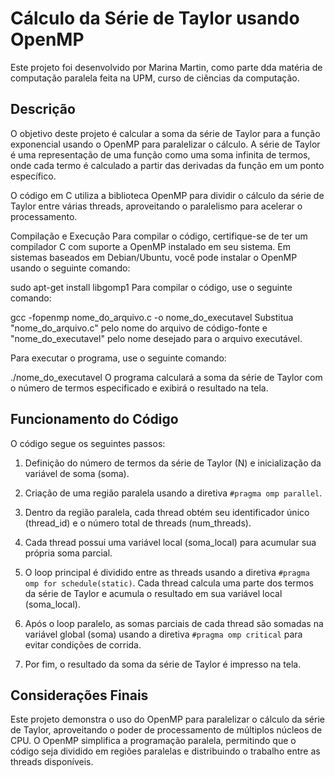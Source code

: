 # Cálculo da Série de Taylor usando OpenMP

Este projeto foi desenvolvido por Marina Martin, como parte dda matéria de computação paralela feita na UPM, curso de ciências da computação.

## Descrição

O objetivo deste projeto é calcular a soma da série de Taylor para a função exponencial usando o OpenMP para paralelizar o cálculo. A série de Taylor é uma representação de uma função como uma soma infinita de termos, onde cada termo é calculado a partir das derivadas da função em um ponto específico.

O código em C utiliza a biblioteca OpenMP para dividir o cálculo da série de Taylor entre várias threads, aproveitando o paralelismo para acelerar o processamento.

Compilação e Execução
Para compilar o código, certifique-se de ter um compilador C com suporte a OpenMP instalado em seu sistema. Em sistemas baseados em Debian/Ubuntu, você pode instalar o OpenMP usando o seguinte comando:

sudo apt-get install libgomp1
Para compilar o código, use o seguinte comando:

gcc -fopenmp nome_do_arquivo.c -o nome_do_executavel
Substitua "nome_do_arquivo.c" pelo nome do arquivo de código-fonte e "nome_do_executavel" pelo nome desejado para o arquivo executável.

Para executar o programa, use o seguinte comando:

./nome_do_executavel
O programa calculará a soma da série de Taylor com o número de termos especificado e exibirá o resultado na tela.

## Funcionamento do Código

O código segue os seguintes passos:

1. Definição do número de termos da série de Taylor (N) e inicialização da variável de soma (soma).

2. Criação de uma região paralela usando a diretiva `#pragma omp parallel`.

3. Dentro da região paralela, cada thread obtém seu identificador único (thread_id) e o número total de threads (num_threads).

4. Cada thread possui uma variável local (soma_local) para acumular sua própria soma parcial.

5. O loop principal é dividido entre as threads usando a diretiva `#pragma omp for schedule(static)`. Cada thread calcula uma parte dos termos da série de Taylor e acumula o resultado em sua variável local (soma_local).

6. Após o loop paralelo, as somas parciais de cada thread são somadas na variável global (soma) usando a diretiva `#pragma omp critical` para evitar condições de corrida.

7. Por fim, o resultado da soma da série de Taylor é impresso na tela.

## Considerações Finais

Este projeto demonstra o uso do OpenMP para paralelizar o cálculo da série de Taylor, aproveitando o poder de processamento de múltiplos núcleos de CPU. O OpenMP simplifica a programação paralela, permitindo que o código seja dividido em regiões paralelas e distribuindo o trabalho entre as threads disponíveis.

